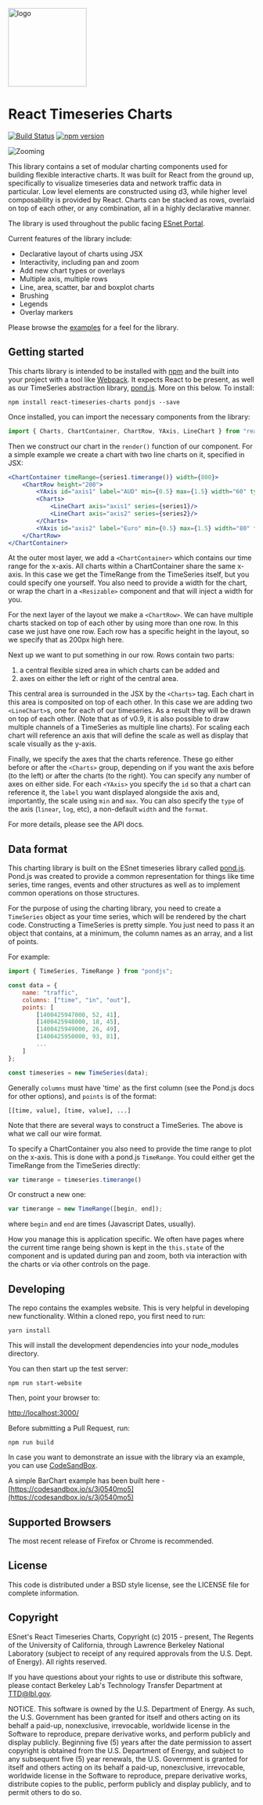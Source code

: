 <img src="https://raw.githubusercontent.com/esnet/react-timeseries-charts/master/src/website/packages/charts/logo.png" alt="logo" width="160px"/>

# React Timeseries Charts

[![Build Status](https://travis-ci.org/esnet/react-timeseries-charts.svg)](https://travis-ci.org/esnet/react-timeseries-charts) [![npm version](https://badge.fury.io/js/react-timeseries-charts.svg)](https://badge.fury.io/js/react-timeseries-charts)

![Zooming](https://github.com/esnet/react-timeseries-charts/blob/master/zooming.gif)

This library contains a set of modular charting components used for building flexible interactive charts. It was built for React from the ground up, specifically to visualize timeseries data and network traffic data in particular. Low level elements are constructed using d3, while higher level composability is provided by React. Charts can be stacked as rows, overlaid on top of each other, or any combination, all in a highly declarative manner.

The library is used throughout the public facing [ESnet Portal](http://my.es.net).

Current features of the library include:

 * Declarative layout of charts using JSX
 * Interactivity, including pan and zoom
 * Add new chart types or overlays
 * Multiple axis, multiple rows
 * Line, area, scatter, bar and boxplot charts
 * Brushing
 * Legends
 * Overlay markers

Please browse the [examples](http://software.es.net/react-timeseries-charts) for a feel for the library.

Getting started
---------------

This charts library is intended to be installed with [npm](https://www.npmjs.com/) and the built into your project with a tool like [Webpack](https://webpack.github.io/). It expects React to be present, as well as our TimeSeries abstraction library, [pond.js](http://software.es.net/pond). More on this below. To install:

    npm install react-timeseries-charts pondjs --save

Once installed, you can import the necessary components from the library:

```js
import { Charts, ChartContainer, ChartRow, YAxis, LineChart } from "react-timeseries-charts";
```

Then we construct our chart in the `render()` function of our component. For a simple example we create a chart with two line charts on it, specified in JSX:

```jsx
<ChartContainer timeRange={series1.timerange()} width={800}>
    <ChartRow height="200">
        <YAxis id="axis1" label="AUD" min={0.5} max={1.5} width="60" type="linear" format="$,.2f"/>
        <Charts>
            <LineChart axis="axis1" series={series1}/>
            <LineChart axis="axis2" series={series2}/>
        </Charts>
        <YAxis id="axis2" label="Euro" min={0.5} max={1.5} width="80" type="linear" format="$,.2f"/>
    </ChartRow>
</ChartContainer>
```

At the outer most layer, we add a `<ChartContainer>` which contains our time range for the x-axis. All charts within a ChartContainer share the same x-axis. In this case we get the TimeRange from the TimeSeries itself, but you could specify one yourself. You also need to provide a width for the chart, or wrap the chart in a `<Resizable>` component and that will inject a width for you.

For the next layer of the layout we make a `<ChartRow>`. We can have multiple charts stacked on top of each other by using more than one row. In this case we just have one row. Each row has a specific height in the layout, so we specify that as 200px high here.

Next up we want to put something in our row. Rows contain two parts:
1. a central flexible sized area in which charts can be added and  
2. axes on either the left or right of the central area.

This central area is surrounded in the JSX by the `<Charts>` tag. Each chart in this area is composited on top of each other. In this case we are adding two `<LineChart>`s, one for each of our timeseries. As a result they will be drawn on top of each other. (Note that as of v0.9, it is also possible to draw multiple channels of a TimeSeries as multiple line charts). For scaling each chart will reference an axis that will define the scale as well as display that scale visually as the y-axis.

Finally, we specify the axes that the charts reference. These go either before or after the `<Charts>` group, depending on if you want the axis before (to the left) or after the charts (to the right). You can specify any number of axes on either side. For each `<YAxis>` you specify the `id` so that a chart can reference it, the `label` you want displayed alongside the axis and, importantly, the scale using `min` and `max`. You can also specify the `type` of the axis (`linear`, `log`, etc), a non-default `width` and the `format`.

For more details, please see the API docs.

Data format
-----------

This charting library is built on the ESnet timeseries library called [pond.js](http://software.es.net/pond). Pond.js was created to provide a common representation for things like time series, time ranges, events and other structures as well as to implement common operations on those structures.

For the purpose of using the charting library, you need to create a `TimeSeries` object as your time series, which will be rendered by the chart code. Constructing a TimeSeries is pretty simple. You just need to pass it an object that contains, at a minimum, the column names as an array, and a list of points.

For example:

```jsx
import { TimeSeries, TimeRange } from "pondjs";

const data = {
    name: "traffic",
    columns: ["time", "in", "out"],
    points: [
        [1400425947000, 52, 41],
        [1400425948000, 18, 45],
        [1400425949000, 26, 49],
        [1400425950000, 93, 81],
        ...
    ]
};

const timeseries = new TimeSeries(data);
```

Generally `columns` must have 'time' as the first column (see the Pond.js docs for other options), and `points` is of the format:

    [[time, value], [time, value], ...]

Note that there are several ways to construct a TimeSeries. The above is what we call our wire format.

To specify a ChartContainer you also need to provide the time range to plot on the x-axis. This is done with a pond.js `TimeRange`. You could either get the TimeRange from the TimeSeries directly:

```js
var timerange = timeseries.timerange()
```

Or construct a new one:

```js
var timerange = new TimeRange([begin, end]);
```

where `begin` and `end` are times (Javascript Dates, usually).

How you manage this is application specific. We often have pages where the current time range being shown is kept in the `this.state` of the component and is updated during pan and zoom, both via interaction with the charts or via other controls on the page.

Developing
----------

The repo contains the examples website. This is very helpful in developing new functionality. Within a cloned repo, you first need to run:

    yarn install

This will install the development dependencies into your node_modules directory.

You can then start up the test server:

    npm run start-website

Then, point your browser to:

[http://localhost:3000/](http://localhost:3000/)

Before submitting a Pull Request, run:
    
    npm run build
    
In case you want to demonstrate an issue with the library via an example, you can use [CodeSandBox](https://codesandbox.io/s/).

A simple BarChart example has been built here - [https://codesandbox.io/s/3j0540mo5](https://codesandbox.io/s/3j0540mo5)

Supported Browsers
-------

The most recent release of Firefox or Chrome is recommended.

License
-------

This code is distributed under a BSD style license, see the LICENSE file for complete information.

Copyright
---------

ESnet's React Timeseries Charts, Copyright (c) 2015 - present, The Regents of the University of California, through Lawrence Berkeley National Laboratory (subject to receipt of any required approvals from the U.S. Dept. of Energy). All rights reserved.

If you have questions about your rights to use or distribute this software, please contact Berkeley Lab's Technology Transfer Department at TTD@lbl.gov.

NOTICE. This software is owned by the U.S. Department of Energy. As such, the U.S. Government has been granted for itself and others acting on its behalf a paid-up, nonexclusive, irrevocable, worldwide license in the Software to reproduce, prepare derivative works, and perform publicly and display publicly. Beginning five (5) years after the date permission to assert copyright is obtained from the U.S. Department of Energy, and subject to any subsequent five (5) year renewals, the U.S. Government is granted for itself and others acting on its behalf a paid-up, nonexclusive, irrevocable, worldwide license in the Software to reproduce, prepare derivative works, distribute copies to the public, perform publicly and display publicly, and to permit others to do so.
